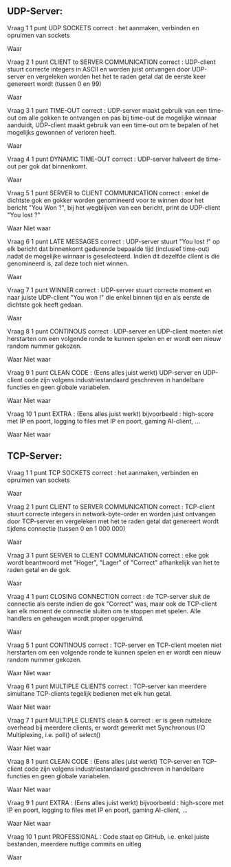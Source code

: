 ## UDP-Server:

Vraag 1        1 punt
UDP SOCKETS correct : het aanmaken, verbinden en opruimen van sockets

Waar


Vraag 2        1 punt
CLIENT to SERVER COMMUNICATION correct : UDP-client stuurt correcte integers in ASCII en worden juist ontvangen door UDP-server en vergeleken worden het het te raden getal dat de eerste keer genereert wordt (tussen 0 en 99)

Waar


Vraag 3        1 punt
TIME-OUT correct : UDP-server maakt gebruik van een time-out om alle gokken te ontvangen en pas bij time-out de mogelijke winnaar aanduidt, UDP-client maakt gebruik van een time-out om te bepalen of het mogelijks gewonnen of verloren heeft.

Waar


Vraag 4        1 punt
DYNAMIC TIME-OUT correct : UDP-server halveert de time-out per gok dat binnenkomt.

Waar


Vraag 5        1 punt
SERVER to CLIENT COMMUNICATION correct : enkel de dichtste gok en gokker worden genomineerd voor te winnen door het bericht "You Won ?", bij het wegblijven van een bericht, print de UDP-client "You lost ?"

Waar
Niet waar

Vraag 6        1 punt
LATE MESSAGES correct : UDP-server stuurt "You lost !" op elk bericht dat binnenkomt gedurende bepaalde tijd (inclusief time-out) nadat de mogelijke winnaar is geselecteerd. Indien dit dezelfde client is die genomineerd is, zal deze toch niet winnen.

Waar


Vraag 7        1 punt
WINNER correct : UDP-server stuurt correcte moment en naar juiste UDP-client "You won !" die enkel binnen tijd en als eerste de dichtste gok heeft gedaan.

Waar


Vraag 8        1 punt
CONTINOUS correct : UDP-server en UDP-client moeten niet herstarten om een volgende ronde te kunnen spelen en er wordt een nieuw random nummer gekozen.

Waar
Niet waar

Vraag 9        1 punt
CLEAN CODE : (Eens alles juist werkt) UDP-server en UDP-client code zijn volgens industriestandaard geschreven in handelbare functies en geen globale variabelen.

Waar
Niet waar

Vraag 10        1 punt
EXTRA : (Eens alles juist werkt) bijvoorbeeld : high-score met IP en poort, logging to files met IP en poort, gaming AI-client, ...

Waar
Niet waar

## TCP-Server:

Vraag 1        1 punt
TCP SOCKETS correct : het aanmaken, verbinden en opruimen van sockets

Waar


Vraag 2        1 punt
CLIENT to SERVER COMMUNICATION correct : TCP-client stuurt correcte integers in network-byte-order en worden juist ontvangen door TCP-server en vergeleken met het te raden getal dat genereert wordt tijdens connectie (tussen 0 en 1 000 000)

Waar


Vraag 3        1 punt
SERVER to CLIENT COMMUNICATION correct : elke gok wordt beantwoord met "Hoger", "Lager" of "Correct" afhankelijk van het te raden getal en de gok.


Waar


Vraag 4        1 punt
CLOSING CONNECTION correct : de TCP-server sluit de connectie als eerste indien de gok "Correct" was, maar ook de TCP-client kan elk moment de connectie sluiten om te stoppen met spelen. Alle handlers en geheugen wordt proper opgeruimd.


Waar


Vraag 5        1 punt
CONTINOUS correct : TCP-server en TCP-client moeten niet herstarten om een volgende ronde te kunnen spelen en er wordt een nieuw random nummer gekozen.


Waar
Niet waar

Vraag 6        1 punt
MULTIPLE CLIENTS correct : TCP-server kan meerdere simultane TCP-clients tegelijk bedienen met elk hun getal.


Waar
Niet waar

Vraag 7        1 punt
MULTIPLE CLIENTS clean & correct : er is geen nutteloze overhead bij meerdere clients, er wordt gewerkt met Synchronous I/O Multiplexing, i.e. poll() of select()


Waar
Niet waar

Vraag 8        1 punt
CLEAN CODE : (Eens alles juist werkt) TCP-server en TCP-client code zijn volgens industriestandaard geschreven in handelbare functies en geen globale variabelen.


Waar
Niet waar

Vraag 9        1 punt
EXTRA : (Eens alles juist werkt) bijvoorbeeld : high-score met IP en poort, logging to files met IP en poort, gaming AI-client, ...


Waar
Niet waar

Vraag 10        1 punt
PROFESSIONAL : Code staat op GitHub, i.e. enkel juiste bestanden, meerdere nuttige commits en uitleg


Waar

